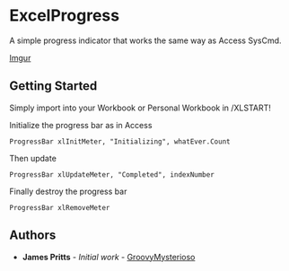 # ExcelProgress

A simple progress indicator that works the same way as Access SysCmd.

[Imgur](https://i.imgur.com/D5XMmB2.png)
## Getting Started

Simply import into your Workbook or Personal Workbook in /XLSTART!

Initialize the progress bar as in Access

```
ProgressBar xlInitMeter, "Initializing", whatEver.Count
```

Then update

```
ProgressBar xlUpdateMeter, "Completed", indexNumber
```

Finally destroy the progress bar

```
ProgressBar xlRemoveMeter
```


## Authors

* **James Pritts** - *Initial work* - [GroovyMysterioso](https://github.com/GroovyMysterioso)

